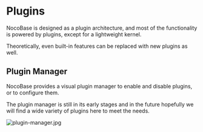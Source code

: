 # Plugins

NocoBase is designed as a plugin architecture, and most of the functionality is powered by plugins, except for a lightweight kernel.

Theoretically, even built-in features can be replaced with new plugins as well.

## Plugin Manager

NocoBase provides a visual plugin manager to enable and disable plugins, or to configure them.

The plugin manager is still in its early stages and in the future hopefully we will find a wide variety of plugins here to meet the needs.

![plugin-manager.jpg](./plugins/plugin-manager.jpg)
